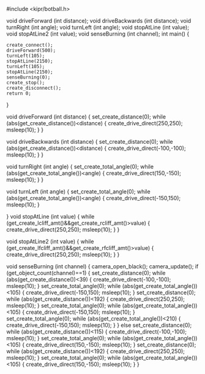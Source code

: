 #include <kipr/botball.h>

void driveForward (int distance);
void driveBackwards (int distance);
void turnRight (int angle);
void turnLeft (int angle);
void stopAtLine (int value);
void stopAtLine2 (int value);
void senseBurning (int channel);
int main()
{
   
    create_connect();
    driveForward(500);
    turnLeft(105);
    stopAtLine(2150);
    turnLeft(105);
    stopAtLine(2150);
    senseBurning(0);
    create_stop();
    create_disconnect();
    return 0;
}

void driveForward (int distance)
{
    set_create_distance(0);
    while (abs(get_create_distance())<distance)
    {
        create_drive_direct(250,250);
    	msleep(10);
	}
}

void driveBackwards (int distance)
{
    set_create_distance(0);
    while (abs(get_create_distance())<distance)
    {
        create_drive_direct(-100,-100);
    	msleep(10);
	}
}

void turnRight (int angle)
{
    set_create_total_angle(0);
    while (abs(get_create_total_angle())<angle)
    {
        create_drive_direct(150,-150);
    	msleep(10);
	}
}
        
void turnLeft (int angle)
{
    set_create_total_angle(0);
    while (abs(get_create_total_angle())<angle)
    {
        create_drive_direct(-150,150);
        msleep(10);
    }
    
}
void stopAtLine (int value)
{
    while (get_create_lcliff_amt()&&get_create_rcliff_amt()>value)
    {
        create_drive_direct(250,250);
    	msleep(10);
    }
}
 
void stopAtLine2 (int value)
{
    while (get_create_lfcliff_amt()&&get_create_rfcliff_amt()>value)
    {
        create_drive_direct(250,250);
    	msleep(10);
    }
}

void senseBurning (int channel)
{
    camera_open_black();
    camera_update();
    if (get_object_count(channel)==1)
    {
        set_create_distance(0);
        while (abs(get_create_distance())<39)
    	{
        	create_drive_direct(-100,-100);
    		msleep(10);
		}
        set_create_total_angle(0);
    	while (abs(get_create_total_angle())<105)
    	{
        	create_drive_direct(-150,150);
    		msleep(10);
		}
    	set_create_distance(0);
    	while (abs(get_create_distance())<192)
    	{
        	create_drive_direct(250,250);
    		msleep(10);
		}
    	set_create_total_angle(0);
    	while (abs(get_create_total_angle())<105)
    	{
        	create_drive_direct(-150,150);
        	msleep(10);
    	}
        set_create_total_angle(0);
    	while (abs(get_create_total_angle())<210)
    	{
        	create_drive_direct(-150,150);
        	msleep(10);
    	}
    }
    else
        set_create_distance(0);
    	while (abs(get_create_distance())<115)
    	{
        	create_drive_direct(-100,-100);
    		msleep(10);
		}
    	set_create_total_angle(0);
    	while (abs(get_create_total_angle())<105)
    	{
        	create_drive_direct(150,-150);
    		msleep(10);
		}
        set_create_distance(0);
    	while (abs(get_create_distance())<192)
    	{
        	create_drive_direct(250,250);
    		msleep(10);
		}
     	set_create_total_angle(0);
    	while (abs(get_create_total_angle())<105)
    	{
        	create_drive_direct(150,-150);
    		msleep(10);
		}
	}
